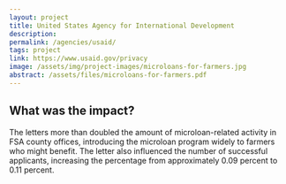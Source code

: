 ```yaml
---
layout: project
title: United States Agency for International Development
description: 
permalink: /agencies/usaid/
tags: project
link: https://www.usaid.gov/privacy
image: /assets/img/project-images/microloans-for-farmers.jpg
abstract: /assets/files/microloans-for-farmers.pdf
---
```



## What was the impact?
The letters more than doubled the amount of microloan-related activity in FSA county offices, introducing the microloan program widely to farmers who might benefit.  The letter also influenced the number of successful applicants, increasing the percentage from approximately 0.09 percent to 0.11 percent.
